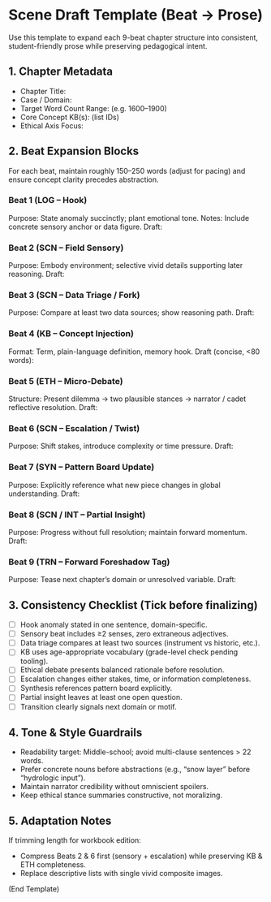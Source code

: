 # Scene Draft Template (Beat → Prose)
Use this template to expand each 9-beat chapter structure into consistent, student-friendly prose while preserving pedagogical intent.

## 1. Chapter Metadata
- Chapter Title:
- Case / Domain:
- Target Word Count Range: (e.g. 1600–1900)
- Core Concept KB(s): (list IDs)
- Ethical Axis Focus:

## 2. Beat Expansion Blocks
For each beat, maintain roughly 150–250 words (adjust for pacing) and ensure concept clarity precedes abstraction.

### Beat 1 (LOG – Hook)
Purpose: State anomaly succinctly; plant emotional tone.
Notes: Include concrete sensory anchor or data figure.
Draft:

### Beat 2 (SCN – Field Sensory)
Purpose: Embody environment; selective vivid details supporting later reasoning.
Draft:

### Beat 3 (SCN – Data Triage / Fork)
Purpose: Compare at least two data sources; show reasoning path.
Draft:

### Beat 4 (KB – Concept Injection)
Format: Term, plain-language definition, memory hook.
Draft (concise, <80 words):

### Beat 5 (ETH – Micro-Debate)
Structure: Present dilemma → two plausible stances → narrator / cadet reflective resolution.
Draft:

### Beat 6 (SCN – Escalation / Twist)
Purpose: Shift stakes, introduce complexity or time pressure.
Draft:

### Beat 7 (SYN – Pattern Board Update)
Purpose: Explicitly reference what new piece changes in global understanding.
Draft:

### Beat 8 (SCN / INT – Partial Insight)
Purpose: Progress without full resolution; maintain forward momentum.
Draft:

### Beat 9 (TRN – Forward Foreshadow Tag)
Purpose: Tease next chapter’s domain or unresolved variable.
Draft:

## 3. Consistency Checklist (Tick before finalizing)
- [ ] Hook anomaly stated in one sentence, domain-specific.
- [ ] Sensory beat includes ≥2 senses, zero extraneous adjectives.
- [ ] Data triage compares at least two sources (instrument vs historic, etc.).
- [ ] KB uses age-appropriate vocabulary (grade-level check pending tooling).
- [ ] Ethical debate presents balanced rationale before resolution.
- [ ] Escalation changes either stakes, time, or information completeness.
- [ ] Synthesis references pattern board explicitly.
- [ ] Partial insight leaves at least one open question.
- [ ] Transition clearly signals next domain or motif.

## 4. Tone & Style Guardrails
- Readability target: Middle-school; avoid multi-clause sentences > 22 words.
- Prefer concrete nouns before abstractions (e.g., “snow layer” before “hydrologic input”).
- Maintain narrator credibility without omniscient spoilers.
- Keep ethical stance summaries constructive, not moralizing.

## 5. Adaptation Notes
If trimming length for workbook edition:
- Compress Beats 2 & 6 first (sensory + escalation) while preserving KB & ETH completeness.
- Replace descriptive lists with single vivid composite images.

(End Template)
